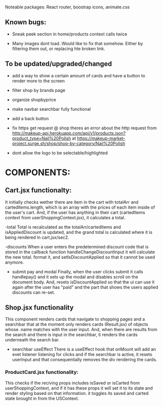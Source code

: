 Noteable packages: React router, boostrap icons, animate.css

## Known bugs: 

- Sneak peek section in home/products context calls twice

- Many images dont load. Would like to fix that somehow. Either by filtering them out, or replacing hte broken link.

## To be updated/upgraded/changed

- add a way to show a certain amount of cards and have a button to render more to the screen

- filter shop by brands page

- organize shopbyprice

- make navbar searchbar fully functional

- add a back button

- fix https get request @ shop theres an error about the http request from http://makeup-api.herokuapp.com/api/v1/products.json?product_type=Nail%20Polish at https://makeup-market-project.surge.sh/shop/shop-by-category/Nail%20Polish

- dont allow the logo to be selectable/highlighted


# COMPONENTS:

## Cart.jsx functionalty:

It initially checks wether there are item in the cart with totalArr and cartedItems.length, which is an array with the prices of each item inside of the user's cart. And, if the user has anything in their cart (cartedItems context from userShoppingContext.jsx), it calculates a total.

-total
Total is recalculated as the totalArr/cartedItems and isAppliedDiscount is updated, and the grand total is calculated where it is being rendered in cart.jsx/sec2.

-discounts
When a user enters the predetermined discount code that is stored in the callback function handleChangeDiscountInput it will calculate the new total. format it, and setIsDiscountApplied so that it cannot be used anymore.

- submit pay and modal
Finally, when the user clicks submit it calls handlepay() and it sets up the modal and disables scroll on the document body. And, resets isDiscountApplied so that the ui can use it again after the user has "paid" and the part that shows the users applied discounts can re-set.


## Shop.jsx functionality

This component renders cards that navigate to shopping pages and a searchbar that at the moment only renders cards (Result.jsx) of objects whose .name matches with the user input. And, when there are results from the search and there is input in the searchbar, it renders the cards underneath the search bar.

- searchbar useEffect
There is a useEffect hook that onMount will add an evet listener listening for clicks and if the searchbar is active, it resets userInput and that consequentially removes the div rendering the cards. 


### ProductCard.jsx functionality:

This checks if the reciving props includes isSaved or isCarted from userShoppingContext, and if it has these props it will set it to its state and render styling based on that information. it toggles its saved and carted state brought in from the USContext.